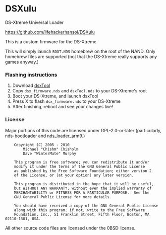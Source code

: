# DSXulu

DS-Xtreme Universal Loader

https://github.com/lifehackerhansol/DSXulu

This is a custom firmware for the DS-Xtreme.

This will simply launch `BOOT.NDS` homebrew on the root of the NAND. Only homebrew files are supported (not that the DS-Xtreme really supports any games anyway.)

### Flashing instructions

1. Download [dsxTool](https://github.com/ApacheThunder/dsxTool)
1. Copy `dsx_firmware.nds` and `dsxTool.nds` to your DS-Xtreme's root
1. Boot your DS-Xtreme, and launch dsxTool
1. Press X to flash `dsx_firmware.nds` to your DS-Xtreme
1. After finishing, reboot and see your changes live!

### License

Major portions of this code are licensed under GPL-2.0-or-later (particularly, nds-bootloader and nds_loader_arm9.)
```
	Copyright (C) 2005 - 2010
		Michael "Chishm" Chisholm
		Dave "WinterMute" Murphy

	This program is free software; you can redistribute it and/or
	modify it under the terms of the GNU General Public License
	as published by the Free Software Foundation; either version 2
	of the License, or (at your option) any later version.

	This program is distributed in the hope that it will be useful,
	but WITHOUT ANY WARRANTY; without even the implied warranty of
	MERCHANTABILITY or FITNESS FOR A PARTICULAR PURPOSE.  See the
	GNU General Public License for more details.

	You should have received a copy of the GNU General Public License
	along with this program; if not, write to the Free Software
	Foundation, Inc., 51 Franklin Street, Fifth Floor, Boston, MA  02110-1301, USA.
```

All other source code files are licensed under the 0BSD license.
